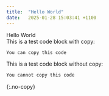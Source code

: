 ```yaml
---
title:  "Hello World"
date:   2025-01-28 15:03:41 +1100
---
```

Hello World    
This is a test code block with copy:
  
```python
You can copy this code
```
    
This is a test code block without copy:  

```python
You cannot copy this code
```
{:.no-copy}